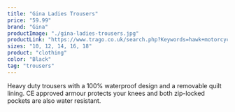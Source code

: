 ```yaml
---
title: "Gina Ladies Trousers"
price: "59.99"
brand: "Gina"
productImage: "./gina-ladies-trousers.jpg"
productLink: "https://www.trago.co.uk/search.php?Keywords=hawk+motorcycle+trousers&x=0&y=0"
sizes: "10, 12, 14, 16, 18"
product: "clothing"
color: "Black"
tag: "trousers"
---
```

Heavy duty trousers with a 100% waterproof design and a removable quilt lining. CE approved armour protects your knees and both zip-locked pockets are also water resistant.
